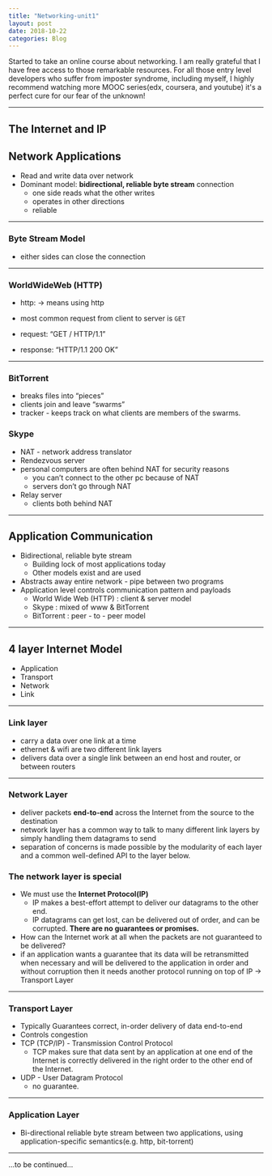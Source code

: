```yaml
---
title: "Networking-unit1"
layout: post
date: 2018-10-22
categories: Blog
---
```


Started to take an online course about networking. I am really grateful that I have free access to those remarkable resources. For all those entry level developers who suffer from imposter syndrome, including myself, I highly recommend watching more MOOC series(edx, coursera, and youtube) it's a perfect cure for our fear of the unknown!

---


## The Internet and IP

## Network Applications
* Read and write data over network
* Dominant model: **bidirectional, reliable byte stream** connection
	* one side reads what the other writes
	* operates in other directions
	* reliable

---

### Byte Stream Model
* either sides can close the connection

---


### WorldWideWeb (HTTP)
* http: -> means using http
* most common request from client to server is `GET`

* request: “GET / HTTP/1.1”
* response: “HTTP/1.1 200 OK”

---

### BitTorrent
* breaks files into “pieces”
* clients join and leave “swarms”
* tracker - keeps track on what clients are members of the swarms.

### Skype
* NAT - network address translator
* Rendezvous server
* personal computers are often behind NAT for security reasons
	* you can’t connect to the other pc because of NAT
	* servers don’t  go through NAT
* Relay server
	* clients both behind NAT

---

## Application Communication
* Bidirectional, reliable byte stream
	* Building lock of most applications today
	* Other models exist and are used
* Abstracts away entire network - pipe between two programs
* Application level controls communication pattern and payloads
	* World Wide Web (HTTP) : client & server model
	* Skype : mixed of www & BitTorrent
	* BitTorrent : peer - to - peer model

---

## 4 layer Internet Model
* Application
* Transport
* Network
* Link

---

### Link layer

* carry a data over one link at a time
* ethernet & wifi are two different link layers
* delivers data over a single link between an end host and router, or between routers
---

### Network Layer

* deliver packets **end-to-end** across the Internet from the source to the destination
* network layer has a common way to talk to many different link layers by simply handling them datagrams to send
* separation of concerns is made possible by the modularity of each layer and a common well-defined API to the layer below.

### The network layer is **special**
* We must use the **Internet Protocol(IP)**
  * IP makes a best-effort attempt to deliver our datagrams to the other end.
  * IP datagrams can get lost, can be delivered out of order, and can be corrupted. **There are no guarantees or promises.**
* How can the Internet work at all when the packets are not guaranteed to be delivered?
* if an application wants a guarantee that its data will be retransmitted when necessary and will be delivered to the application in order and without corruption then it needs another protocol running on top of IP -> Transport Layer

---

### Transport Layer
* Typically Guarantees correct, in-order delivery of data end-to-end
* Controls congestion
* TCP (TCP/IP) - Transmission Control Protocol
	* TCP makes sure that data sent by an application at one end of the Internet is correctly delivered in the right order to the other end of the Internet.
* UDP - User Datagram Protocol
	* no guarantee.

---

### Application Layer
* Bi-directional reliable byte stream between two applications, using application-specific semantics(e.g. http, bit-torrent)

---


...to be continued...
